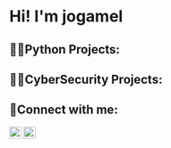 <h1>Hi! I'm jogamel</h1>

<h2>👨‍💻Python Projects: </h2>

<h2>👨‍💻CyberSecurity Projects: </h2>

<h2>🤳Connect with me: </h2>

[<img align="left" alt="JoshMadakor | Twitter" width="22px" src="https://cdn.jsdelivr.net/npm/simple-icons@v3/icons/twitter.svg" />][twitter]
[<img align="left" alt="JoshMadakor | LinkedIn" width="22px" src="https://cdn.jsdelivr.net/npm/simple-icons@v3/icons/linkedin.svg" />][linkedin]

[twitter]: https://twitter.com/
[linkedin]: https://linkedin.com/in/
